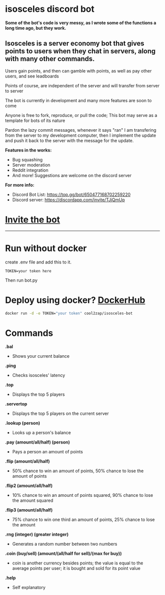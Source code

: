 # isosceles discord bot

**Some of the bot's code is very messy, as I wrote some of the functions a long time ago, but they work.**

## Isosceles is a server economy bot that gives points to users when they chat in servers, along with many other commands.

Users gain points, and then can gamble with points, as well as pay other users, and see leadboards

Points of course, are independent of the server and will transfer from server to server

The bot is currently in development and many more features are soon to come

Anyone is free to fork, reproduce, or pull the code; This bot may serve as a template for bots of its nature

Pardon the lazy commit messages, whenever it says "ran" I am transfering from the server to my development computer, then I implement the update and push it back to the server with the message for the update.

**Features in the works:**

  - Bug squashing
  - Server moderation
  - Reddit integration
  - And more! Suggestions are welcome on the discord server

**For more info:**

  - Discord Bot List: https://top.gg/bot/650477168702259220
  - Discord server: https://discordapp.com/invite/TJjQmUp

# <a href="https://discordapp.com/api/oauth2/authorize?client_id=650477168702259220&permissions=8&scope=bot">Invite the bot</a> 

<hr>

# Run without docker  
create .env file and add this to it.
```
TOKEN=your token here
```
Then run bot.py

# Deploy using docker? [DockerHub](https://hub.docker.com/r/cool2zap/isosceles-bot) 
```sh
docker run -d -e TOKEN="your token" cool2zap/isosceles-bot
```

# Commands

**.bal**

  - Shows your current balance
  
**.ping**

  - Checks isosceles' latency
 
**.top**

  - Displays the top 5 players
  
**.servertop**

  - Displays the top 5 players on the current server
  
**.lookup (person)**

  - Looks up a person's balance
  
**.pay (amount/all/half) (person)**

  - Pays a person an amount of points
  
**.flip (amount/all/half)**

  - 50% chance to win an amount of points, 50% chance to lose the amount of points
  
**.flip2 (amount/all/half)**

  - 10% chance to win an amount of points squared, 90% chance to lose the amount squared
  
**.flip3 (amount/all/half)**

  - 75% chance to win one third an amount of points, 25% chance to lose the amount
  
 **.rng (integer) (greater integer)**

  - Generates a random number between two numbers
  
 **.coin (buy/sell) (amount/(all/half for sell)/(max for buy))**

  - coin is another currency besides points; the value is equal to the average points per user; it is bought and sold for its point value
  
 **.help**

  - Self explanatory
